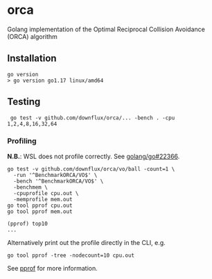 # orca
Golang implementation of the Optimal Reciprocal Collision Avoidance (ORCA)
algorithm

## Installation

```
go version
> go version go1.17 linux/amd64
```

## Testing

```
 go test -v github.com/downflux/orca/... -bench . -cpu 1,2,4,8,16,32,64
```

### Profiling

**N.B.**: WSL does not profile correctly. See
[golang/go#22366](https://github.com/golang/go/issues/22366).

```
go test -v github.com/downflux/orca/vo/ball -count=1 \
  -run '^BenchmarkORCA/VO$' \
  -bench '^BenchmarkORCA/VO$' \
  -benchmem \
  -cpuprofile cpu.out \
  -memprofile mem.out
go tool pprof cpu.out
go tool pprof mem.out
```

```
(pprof) top10
...
```

Alternatively print out the profile directly in the CLI, e.g.

```
go tool pprof -tree -nodecount=10 cpu.out
```

See [pprof](https://github.com/google/pprof/blob/master/README.md) for more
information.
